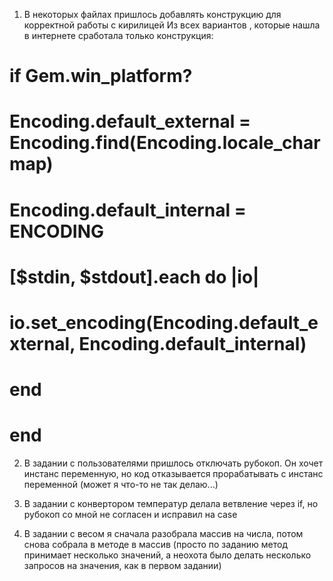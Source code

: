 1. В некоторых файлах пришлось добавлять конструкцию для корректной работы с кирилицей
Из всех вариантов , которые нашла в интернете сработала только конструкция:

# if Gem.win_platform?
#   Encoding.default_external = Encoding.find(Encoding.locale_charmap)
#   Encoding.default_internal = __ENCODING__

#   [$stdin, $stdout].each do |io|
#     io.set_encoding(Encoding.default_external, Encoding.default_internal)
#   end
# end

2. В задании с пользователями пришлось отключать рубокоп. Он хочет инстанс переменную, но код отказывается прорабатывать с инстанс переменной (может я что-то не так делаю...)

3. В задании с конвертором температур делала ветвление через if, но рубокоп со мной не согласен и исправил на case

4. В задании с весом я сначала разобрала массив на числа, потом снова собрала в методе в массив (просто по заданию метод принимает несколько значений, а неохота было делать несколько запросов на значения, как в первом задании)

